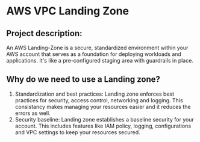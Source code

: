 # AWS VPC Landing Zone
## Project description:
An AWS Landing-Zone is a secure, standardized environment within your AWS account that serves as a foundation for deploying workloads and applications. It's like a pre-configured staging area with guardrails in place.
## Why do we need to use a Landing zone?
1. Standardization and best practices: Landing zone enforces best practices for security, access control, networking and logging.
   This consistancy makes managing your resources easier and it reduces the errors as well.
2. Security baseline: Landing zone establishes a baseline security for your account. This includes features like IAM policy,
   logging, configurations and VPC settings to keep your resources secured.
